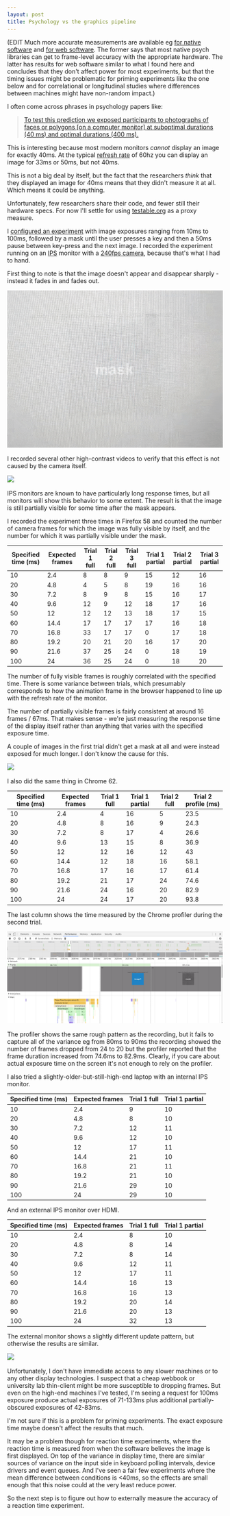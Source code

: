 ```yaml
---
layout: post
title: Psychology vs the graphics pipeline
---
```


(EDIT Much more accurate measurements are available eg [for native software](https://www.ncbi.nlm.nih.gov/pmc/articles/PMC3883681/) and  [for web software](https://link.springer.com/article/10.3758%2Fs13428-014-0471-1). The former says that most native psych libraries can get to frame-level accuracy with the appropriate hardware. The latter has results for web software similar to what I found here and concludes that they don't affect power for most experiments, but that the timing issues might be problematic for priming experiments like the one below and for correlational or longitudinal studies where differences between machines might have non-random impact.)

I often come across phrases in psychology papers like:

> [To test this prediction we exposed participants to photographs of faces or polygons [on a computer monitor] at suboptimal durations (40 ms) and optimal durations (400 ms).](https://pdfs.semanticscholar.org/0062/86ab72a28a5411adc3078cbdd4b9897a4d90.pdf)

This is interesting because most modern monitors *cannot* display an image for exactly 40ms. At the typical [refresh rate](https://en.wikipedia.org/wiki/Refresh_rate) of 60hz you can display an image for 33ms or 50ms, but not 40ms.

This is not a big deal by itself, but the fact that the researchers *think* that they displayed an image for 40ms means that they didn't measure it at all. Which means it could be anything.

Unfortunately, few researchers share their code, and fewer still their hardware specs. For now I'll settle for using [testable.org](testable.org) as a proxy measure. 

I [configured an experiment](https://gist.github.com/jamii/e3a96a0dcdb739c4c2104a1e6e216348) with image exposures ranging from 10ms to 100ms, followed by a mask until the user presses a key and then a 50ms pause between key-press and the next image. I recorded the experiment running on an [IPS](https://en.wikipedia.org/wiki/IPS_panel) monitor with a [240fps camera](https://www.slashgear.com/nexus-6p-240fps-video-camera-test-impressive-most-impressive-19410533/), because that's what I had to hand. 

First thing to note is that the image doesn't appear and disappear sharply - instead it fades in and fades out.

![](/img/firefox1.gif)

I recorded several other high-contrast videos to verify that this effect is not caused by the camera itself.

![](/img/contrast.gif)

IPS monitors are known to have particularly long response times, but all monitors will show this behavior to some extent. The result is that the image is still partially visible for some time after the mask appears. 

I recorded the experiment three times in Firefox 58 and counted the number of camera frames for which the image was fully visible by itself, and the number for which it was partially visible under the mask.

| Specified time (ms) | Expected frames | Trial 1 full | Trial 2 full | Trial 3 full | Trial 1 partial | Trial 2 partial | Trial 3 partial |
|---------------------|-----------------|--------------|--------------|--------------|-----------------|-----------------|-----------------|
| 10                  | 2.4             | 8            | 8            | 9            | 15              | 12              | 16              |
| 20                  | 4.8             | 4            | 5            | 8            | 19              | 16              | 16              |
| 30                  | 7.2             | 8            | 9            | 8            | 15              | 16              | 17              |
| 40                  | 9.6             | 12           | 9            | 12           | 18              | 17              | 16              |
| 50                  | 12              | 12           | 12           | 13           | 18              | 17              | 15              |
| 60                  | 14.4            | 17           | 17           | 17           | 17              | 16              | 18              |
| 70                  | 16.8            | 33           | 17           | 17           | 0               | 17              | 18              |
| 80                  | 19.2            | 20           | 21           | 20           | 16              | 17              | 20              |
| 90                  | 21.6            | 37           | 25           | 24           | 0               | 18              | 19              |
| 100                 | 24              | 36           | 25           | 24           | 0               | 18              | 20              |

The number of fully visible frames is roughly correlated with the specified time. There is some variance between trials, which presumably corresponds to how the animation frame in the browser happened to line up with the refresh rate of the monitor.

The number of partially visible frames is fairly consistent at around 16 frames / 67ms. That makes sense - we're just measuring the response time of the display itself rather than anything that varies with the specified exposure time. 

A couple of images in the first trial didn't get a mask at all and were instead exposed for much longer. I don't know the cause for this.

![](/img/firefox2.gif)

I also did the same thing in Chrome 62.

| Specified time (ms) | Expected frames | Trial 1 full | Trial 1 partial | Trial 2 full | Trial 2 profile (ms) |
|---------------------|-----------------|--------------|-----------------|--------------|----------------------|
| 10                  | 2.4             | 4            | 16              | 5            | 23.5                 |
| 20                  | 4.8             | 8            | 16              | 9            | 24.3                 |
| 30                  | 7.2             | 8            | 17              | 4            | 26.6                 |
| 40                  | 9.6             | 13           | 15              | 8            | 36.9                 |
| 50                  | 12              | 12           | 16              | 12           | 43                   |
| 60                  | 14.4            | 12           | 18              | 16           | 58.1                 |
| 70                  | 16.8            | 17           | 16              | 17           | 61.4                 |
| 80                  | 19.2            | 21           | 17              | 24           | 74.6                 |
| 90                  | 21.6            | 24           | 16              | 20           | 82.9                 |
| 100                 | 24              | 24           | 17              | 20           | 93.8                 |

The last column shows the time measured by the Chrome profiler during the second trial.

![](/img/chrome2.png)

The profiler shows the same rough pattern as the recording, but it fails to capture all of the variance eg from 80ms to 90ms the recording showed the number of frames dropped from 24 to 20 but the profiler reported that the frame duration increased from 74.6ms to 82.9ms. Clearly, if you care about actual exposure time on the screen it's not enough to rely on the profiler.

I also tried a slightly-older-but-still-high-end laptop with an internal IPS monitor.

| Specified time (ms) | Expected frames | Trial 1 full | Trial 1 partial |
|---------------------|-----------------|--------------|-----------------|
| 10                  | 2.4             | 9            | 10              |
| 20                  | 4.8             | 8            | 10              |
| 30                  | 7.2             | 12           | 11              |
| 40                  | 9.6             | 12           | 10              |
| 50                  | 12              | 17           | 11              |
| 60                  | 14.4            | 21           | 10              |
| 70                  | 16.8            | 21           | 11              |
| 80                  | 19.2            | 21           | 10              |
| 90                  | 21.6            | 29           | 10              |
| 100                 | 24              | 29           | 10              |

And an external IPS monitor over HDMI.

| Specified time (ms) | Expected frames | Trial 1 full | Trial 1 partial |
|---------------------|-----------------|--------------|-----------------|
| 10                  | 2.4             | 8            | 10              |
| 20                  | 4.8             | 8            | 14              |
| 30                  | 7.2             | 8            | 14              |
| 40                  | 9.6             | 12           | 11              |
| 50                  | 12              | 17           | 11              |
| 60                  | 14.4            | 16           | 13              |
| 70                  | 16.8            | 16           | 13              |
| 80                  | 19.2            | 20           | 14              |
| 90                  | 21.6            | 20           | 13              |
| 100                 | 24              | 32           | 13              |

The external monitor shows a slightly different update pattern, but otherwise the results are similar.

![](/img/external.gif)

Unfortunately, I don't have immediate access to any slower machines or to any other display technologies. I suspect that a cheap webbook or university lab thin-client might be more susceptible to dropping frames. But even on the high-end machines I've tested, I'm seeing a request for 100ms exposure produce actual exposures of 71-133ms plus additional partially-obscured exposures of 42-83ms. 

I'm not sure if this is a problem for priming experiments. The exact exposure time maybe doesn't affect the results that much. 

It may be a problem though for reaction time experiments, where the reaction time is measured from when the software believes the image is first displayed. On top of the variance in display time, there are similar sources of variance on the input side in keyboard polling intervals, device drivers and event queues. And I've seen a fair few experiments where the mean difference between conditions is <40ms, so the effects are small enough that this noise could at the very least reduce power.

So the next step is to figure out how to externally measure the accuracy of a reaction time experiment.
